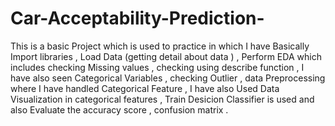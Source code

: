 # Car-Acceptability-Prediction-

This is a basic Project which is used to practice in which I have Basically Import libraries , Load Data (getting detail about data ) , Perform EDA which includes checking Missing values , checking using describe function , I have also seen Categorical Variables , checking Outlier , data Preprocessing where I have handled Categorical Feature , I have also Used Data Visualization in categorical features , Train Desicion Classifier is used and also Evaluate the accuracy score , confusion matrix .
